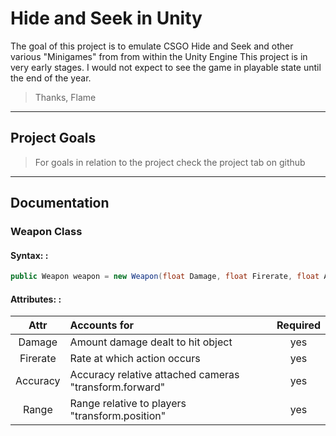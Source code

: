 # Hide and Seek in Unity
The goal of this project is to emulate CSGO Hide and Seek and other various "Minigames" from from within the Unity Engine
This project is in very early stages. I would not expect to see the game in playable state until the end of the year.
> Thanks, Flame
---
## Project Goals
> For goals in relation to the project check the project tab on github
---
## Documentation
### Weapon Class
#### Syntax: :
```c#
public Weapon weapon = new Weapon(float Damage, float Firerate, float Accuracy, float range);
```
#### Attributes: : 

|  Attr   |   Accounts for  | Required |
|:-------:|:---------------------------------|:---:|
|Damage   | Amount damage dealt to hit object|yes|
|Firerate | Rate at which action occurs|yes|
|Accuracy| Accuracy relative attached cameras "transform.forward"|yes|
|Range| Range relative to players "transform.position"|yes|

